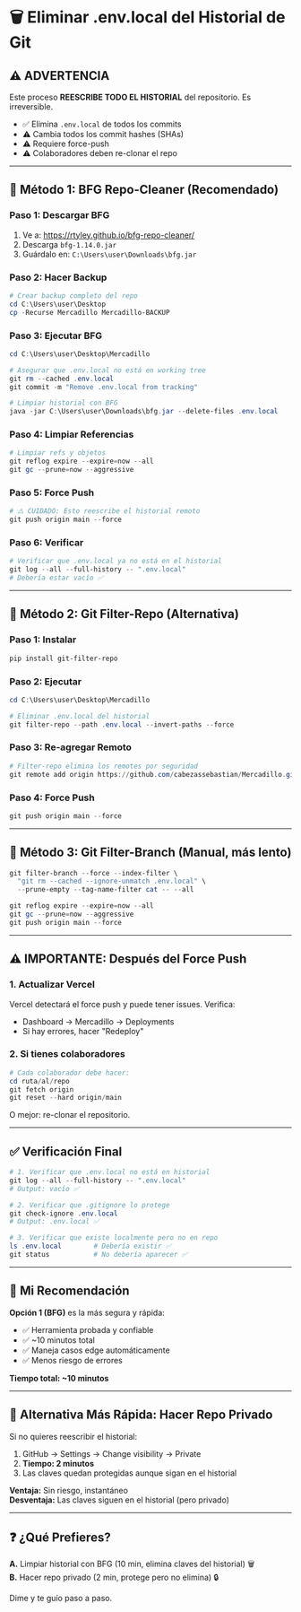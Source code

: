 # 🗑️ Eliminar .env.local del Historial de Git

## ⚠️ ADVERTENCIA

Este proceso **REESCRIBE TODO EL HISTORIAL** del repositorio. Es irreversible.

- ✅ Elimina `.env.local` de todos los commits
- ⚠️ Cambia todos los commit hashes (SHAs)
- ⚠️ Requiere force-push
- ⚠️ Colaboradores deben re-clonar el repo

---

## 🔧 Método 1: BFG Repo-Cleaner (Recomendado)

### Paso 1: Descargar BFG

1. Ve a: https://rtyley.github.io/bfg-repo-cleaner/
2. Descarga `bfg-1.14.0.jar`
3. Guárdalo en: `C:\Users\user\Downloads\bfg.jar`

### Paso 2: Hacer Backup

```powershell
# Crear backup completo del repo
cd C:\Users\user\Desktop
cp -Recurse Mercadillo Mercadillo-BACKUP
```

### Paso 3: Ejecutar BFG

```powershell
cd C:\Users\user\Desktop\Mercadillo

# Asegurar que .env.local no está en working tree
git rm --cached .env.local
git commit -m "Remove .env.local from tracking"

# Limpiar historial con BFG
java -jar C:\Users\user\Downloads\bfg.jar --delete-files .env.local
```

### Paso 4: Limpiar Referencias

```powershell
# Limpiar refs y objetos
git reflog expire --expire=now --all
git gc --prune=now --aggressive
```

### Paso 5: Force Push

```powershell
# ⚠️ CUIDADO: Esto reescribe el historial remoto
git push origin main --force
```

### Paso 6: Verificar

```powershell
# Verificar que .env.local ya no está en el historial
git log --all --full-history -- ".env.local"
# Debería estar vacío ✅
```

---

## 🔧 Método 2: Git Filter-Repo (Alternativa)

### Paso 1: Instalar

```powershell
pip install git-filter-repo
```

### Paso 2: Ejecutar

```powershell
cd C:\Users\user\Desktop\Mercadillo

# Eliminar .env.local del historial
git filter-repo --path .env.local --invert-paths --force
```

### Paso 3: Re-agregar Remoto

```powershell
# Filter-repo elimina los remotes por seguridad
git remote add origin https://github.com/cabezassebastian/Mercadillo.git
```

### Paso 4: Force Push

```powershell
git push origin main --force
```

---

## 🔧 Método 3: Git Filter-Branch (Manual, más lento)

```powershell
git filter-branch --force --index-filter \
  "git rm --cached --ignore-unmatch .env.local" \
  --prune-empty --tag-name-filter cat -- --all

git reflog expire --expire=now --all
git gc --prune=now --aggressive
git push origin main --force
```

---

## ⚠️ IMPORTANTE: Después del Force Push

### 1. Actualizar Vercel

Vercel detectará el force push y puede tener issues. Verifica:

- Dashboard → Mercadillo → Deployments
- Si hay errores, hacer "Redeploy"

### 2. Si tienes colaboradores

```powershell
# Cada colaborador debe hacer:
cd ruta/al/repo
git fetch origin
git reset --hard origin/main
```

O mejor: re-clonar el repositorio.

---

## ✅ Verificación Final

```powershell
# 1. Verificar que .env.local no está en historial
git log --all --full-history -- ".env.local"
# Output: vacío ✅

# 2. Verificar que .gitignore lo protege
git check-ignore .env.local
# Output: .env.local ✅

# 3. Verificar que existe localmente pero no en repo
ls .env.local        # Debería existir ✅
git status           # No debería aparecer ✅
```

---

## 🎯 Mi Recomendación

**Opción 1 (BFG)** es la más segura y rápida:

- ✅ Herramienta probada y confiable
- ✅ ~10 minutos total
- ✅ Maneja casos edge automáticamente
- ✅ Menos riesgo de errores

**Tiempo total: ~10 minutos**

---

## 🚨 Alternativa Más Rápida: Hacer Repo Privado

Si no quieres reescribir el historial:

1. GitHub → Settings → Change visibility → Private
2. **Tiempo: 2 minutos**
3. Las claves quedan protegidas aunque sigan en el historial

**Ventaja:** Sin riesgo, instantáneo  
**Desventaja:** Las claves siguen en el historial (pero privado)

---

## ❓ ¿Qué Prefieres?

**A.** Limpiar historial con BFG (10 min, elimina claves del historial) 🗑️  
**B.** Hacer repo privado (2 min, protege pero no elimina) 🔒  

Dime y te guío paso a paso.
